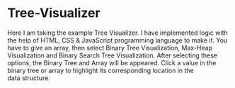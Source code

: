 # Tree-Visualizer

Here I am taking the example Tree Visualizer. I have implemented logic with the help of HTML, CSS & JavaScript programming language to make it. You have to give an array, then select Binary Tree Visualization, Max-Heap Visualization and Binary Search Tree Visualization. After selecting these options, the Binary Tree and Array will be appeared. 
Click a value in the binary tree or array to highlight its corresponding location in the data structure.
